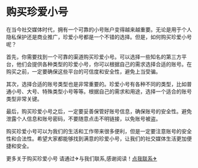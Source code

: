 # 购买珍爱小号

在当今社交媒体时代，拥有一个可靠的小号账户变得越来越重要。无论是用于个人隐私保护还是商业推广，珍爱小号都是一个不错的选择。但是，如何购买珍爱小号呢？

首先，你需要找到一个可靠的渠道购买珍爱小号。可以选择一些知名的第三方平台，他们会提供各种类型的珍爱小号，你可以根据自己的需求选择合适的账号。在购买之前，一定要确保这些平台的可信度和安全性，避免上当受骗。

其次，选择合适的账号类型也是非常重要的。珍爱小号有各种不同的类型，比如普通小号、大号、特殊类型小号等等。根据自己的需求和用途，选择一个适合的账号类型非常关键。

最后，购买珍爱小号之后，一定要妥善保管好账号信息，确保账号的安全性。避免泄露个人信息和账号密码，不要随意点击不明链接，以免账号被盗。

购买珍爱小号可以为我们的生活和工作带来很多便利，但是一定要注意账号的安全性和合法性。希望大家都能够找到满意的珍爱小号，让我们的社交媒体生活更加便捷和安全。

更多关于购买珍爱小号 请通过✈与我们联系,感谢阅读！[点我联系✈](https://chat.k02.cc)